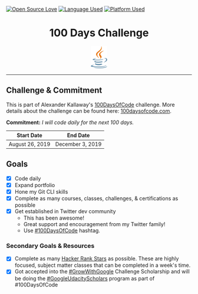 [![Open Source Love](https://img.shields.io/badge/License-MIT-green.svg)](LICENSE.md)  [![Language Used](https://img.shields.io/badge/Language-Java-blue)](https://www.java.com)  [![Platform Used](https://img.shields.io/badge/IDE-Netbeans%208.2-blue)](https://netbeans.org)

<h1 align="center">100 Days Challenge</h1></p>
<p align="center">
    <img src="Images/java-logo.png" alt="Logo" height="60">
 
---

## Challenge & Commitment
This is part of Alexander Kallaway's [100DaysOfCode](https://github.com/Kallaway/100-days-of-code "the official repo") challenge. More details about the challenge can be found here: [100daysofcode.com](http://100daysofcode.com/ "100daysofcode.com").

**Commitment:** *I will code daily for the next 100 days.*

|  Start Date   | End Date     |
| ------------- | ------------ |
| August 26, 2019 | December 3, 2019 |

## Goals

- [x] Code daily
- [x] Expand portfolio
- [x] Hone my Git CLI skills
- [x] Complete as many courses, classes, challenges, & certifications as possible
- [x] Get established in Twitter dev community
  - This has been awesome!
  - Great support and encouragement from my Twitter family!
  - Use [#100DaysOfCode](https://twitter.com/search?q=%23100DaysOfCode&src=tyah) hashtag.

### Secondary Goals & Resources

- [x] Complete as many [Hacker Rank Stars](https://www.hackerrank.com) as possible. These are highly focused, subject matter classes that can be completed in a week's time. 
- [x] Got accepted into the [#GrowWithGoogle](https://twitter.com/search?q=%23GrowWithGoogle&src=tyah) Challenge Scholarship and will be doing the [#GoogleUdacityScholars](https://twitter.com/search?q=%23GoogleUdacityScholars&src=tyah) program as part of #100DaysOfCode 
